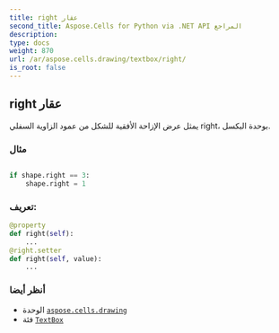```yaml
---
title: right عقار
second_title: Aspose.Cells for Python via .NET API المراجع
description:
type: docs
weight: 870
url: /ar/aspose.cells.drawing/textbox/right/
is_root: false
---
```

##  right عقار

يمثل عرض الإزاحة الأفقية للشكل من عمود الزاوية السفلي right، بوحدة البكسل.

###  مثال

```python

if shape.right == 3:
    shape.right = 1

```
###  تعريف:
```python
@property
def right(self):
    ...
@right.setter
def right(self, value):
    ...
```

###  أنظر أيضا
* الوحدة [`aspose.cells.drawing`](../../)
* فئة [`TextBox`](/cells/python-net/ar/aspose.cells.drawing/textbox)
